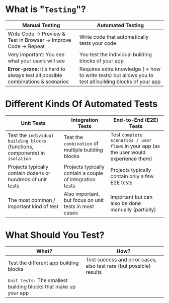 # What is "`Testing`"?

| Manual Testing                                                                     | Automated Testing                                                                                       |
| ---------------------------------------------------------------------------------- | ------------------------------------------------------------------------------------------------------- |
| Write Code -> Preview & Test in Browser -> Improve Code -> Repeat                  | Write code that automatically tests your code                                                           |
| Very important: You see what your users will see                                   | You test the individual building blocks of your app                                                     |
| <b>Error-prone:</b> it's hard to always test all possible combinations & scenarios | Requires extra knowledge (-> how to write tests) but allows you to test all building blocks of your app |

# Different Kinds Of Automated Tests

| Unit Tests                                                                   | Integration Tests                                        | End-to-End (E2E) Tests                                                                 |
| ---------------------------------------------------------------------------- | -------------------------------------------------------- | -------------------------------------------------------------------------------------- |
| Test the `individual building blocks` (functions, components) in `isolation` | Test the `combination` of multiple building blocks       | Test `complete scenarios / user flows` in your app (as the user would experience them) |
| Projects typically contain dozens or hundreds of unit tests                  | Projects typically contain a couple of integration tests | Projects typically contain only a few E2E tests                                        |
| The most common / important kind of test                                     | Also important, but focus on unit tests in most cases    | Important but can also be done manually (partially)                                    |

# What Should You Test?

| What?                                                            | How?                                                                |
| ---------------------------------------------------------------- | ------------------------------------------------------------------- |
| Test the different app building blocks                           | Test success and error cases, also test rare (but possible) results |
| `Unit tests:` The smallest building blocks that make up your app |                                                                     |
